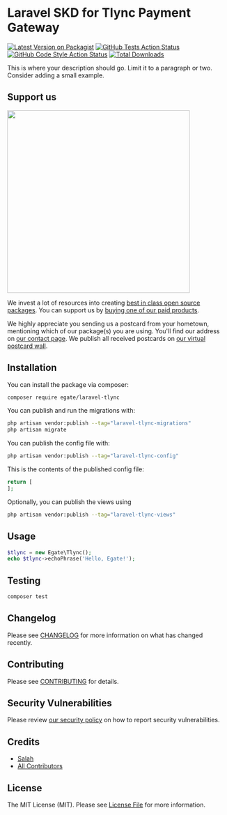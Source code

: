 

# Laravel SKD for Tlync Payment Gateway

[![Latest Version on Packagist](https://img.shields.io/packagist/v/egate/laravel-tlync.svg?style=flat-square)](https://packagist.org/packages/egate/laravel-tlync)
[![GitHub Tests Action Status](https://img.shields.io/github/workflow/status/egate/laravel-tlync/run-tests?label=tests)](https://github.com/egate/laravel-tlync/actions?query=workflow%3Arun-tests+branch%3Amain)
[![GitHub Code Style Action Status](https://img.shields.io/github/workflow/status/egate/laravel-tlync/Fix%20PHP%20code%20style%20issues?label=code%20style)](https://github.com/egate/laravel-tlync/actions?query=workflow%3A"Fix+PHP+code+style+issues"+branch%3Amain)
[![Total Downloads](https://img.shields.io/packagist/dt/egate/laravel-tlync.svg?style=flat-square)](https://packagist.org/packages/egate/laravel-tlync)

This is where your description should go. Limit it to a paragraph or two. Consider adding a small example.

## Support us

[<img src="https://github-ads.s3.eu-central-1.amazonaws.com/laravel-tlync.jpg?t=1" width="419px" />](https://spatie.be/github-ad-click/laravel-tlync)

We invest a lot of resources into creating [best in class open source packages](https://spatie.be/open-source). You can support us by [buying one of our paid products](https://spatie.be/open-source/support-us).

We highly appreciate you sending us a postcard from your hometown, mentioning which of our package(s) you are using. You'll find our address on [our contact page](https://spatie.be/about-us). We publish all received postcards on [our virtual postcard wall](https://spatie.be/open-source/postcards).

## Installation

You can install the package via composer:

```bash
composer require egate/laravel-tlync
```

You can publish and run the migrations with:

```bash
php artisan vendor:publish --tag="laravel-tlync-migrations"
php artisan migrate
```

You can publish the config file with:

```bash
php artisan vendor:publish --tag="laravel-tlync-config"
```

This is the contents of the published config file:

```php
return [
];
```

Optionally, you can publish the views using

```bash
php artisan vendor:publish --tag="laravel-tlync-views"
```

## Usage

```php
$tlync = new Egate\Tlync();
echo $tlync->echoPhrase('Hello, Egate!');
```

## Testing

```bash
composer test
```

## Changelog

Please see [CHANGELOG](CHANGELOG.md) for more information on what has changed recently.

## Contributing

Please see [CONTRIBUTING](https://github.com/Egate/.github/blob/main/CONTRIBUTING.md) for details.

## Security Vulnerabilities

Please review [our security policy](../../security/policy) on how to report security vulnerabilities.

## Credits

- [Salah](https://github.com/Egate)
- [All Contributors](../../contributors)

## License

The MIT License (MIT). Please see [License File](LICENSE.md) for more information.

